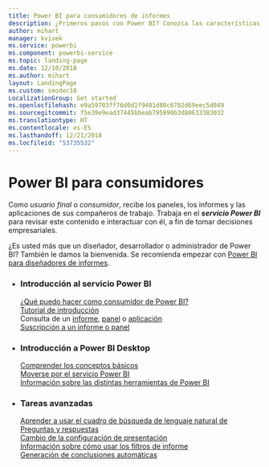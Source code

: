 ```yaml
---
title: Power BI para consumidores de informes
description: ¿Primeros pasos con Power BI? Conozca las características y funcionalidades de Power BI y vea lo que puede hacer con ellas como consumidor o usuario final de Power BI.
author: mihart
manager: kvivek
ms.service: powerbi
ms.component: powerbi-service
ms.topic: landing-page
ms.date: 12/10/2018
ms.author: mihart
layout: LandingPage
ms.custom: seodec18
LocalizationGroup: Get started
ms.openlocfilehash: e9a59703ff76d0d1f9401d80c6702d69eec5d049
ms.sourcegitcommit: f5e39e9ead37445bbeab795890b3d80633383032
ms.translationtype: HT
ms.contentlocale: es-ES
ms.lasthandoff: 12/21/2018
ms.locfileid: "53735532"
---
```

# <a name="power-bi-for-consumers"></a>Power BI para consumidores
Como *usuario final* o *consumidor*, recibe los paneles, los informes y las aplicaciones de sus compañeros de trabajo. Trabaja en el ***servicio Power BI*** para revisar este contenido e interactuar con él, a fin de tomar decisiones empresariales.

¿Es usted más que un diseñador, desarrollador o administrador de Power BI? También le damos la bienvenida. Se recomienda empezar con [Power BI para diseñadores de informes](../power-bi-creator-landing.md).

<ul class="panelContent cardsF"> 
              <li> 
                             <div class="cardSize"> 
                                           <div class="cardPadding"> 
                                                          <div class="card"> 
                                                                        <div class="cardText"> 
                                                                                      <h3>Introducción al servicio Power BI</h3> 
                                                                                      <p></p>
                                                                                            <a href="end-user-consumer.md">¿Qué puedo hacer como consumidor de Power BI?</a><br/> 
                                                                                            <a href="../service-get-started.md">Tutorial de introducción</a><br/>
Consulta de un <a href="end-user-report-open.md">informe</a>, <a href="end-user-dashboard-open.md">panel</a> o <a href="end-user-apps.md">aplicación</a><br/> 
                                                                                            <!--<a href="end-user-collaborate.md">Collaborate</a><br/> -->
                                                                                            <a href="end-user-subscribe.md">Suscripción a un informe o panel</a><br/> 
                                                                        </div> 
                                                          </div> 
                                           </div> 
                             </div> 
              </li>
              <li> 
                             <div class="cardSize"> 
                                           <div class="cardPadding"> 
                                                          <div class="card"> 
                                                                        <div class="cardText"> 
                                                                                      <h3>Introducción a Power BI Desktop</h3> 
                                                                                      <p></p>
                                                                                            <a href="end-user-basic-concepts.md">Comprender los conceptos básicos</a><br/>
                                                                                            <a href="end-user-experience.md">Moverse por el servicio Power BI</a><br/> 
                                                                                            <a href="../power-bi-overview.md">Información sobre las distintas herramientas de Power BI</a><br/> 
                                                                                            <!--<a href="end-user-faq.md">FAQ: Frequently Asked Questions</a> -->
                                                                        </div> 
                                                          </div> 
                                           </div> 
                             </div> 
              </li>
              <li> 
                             <div class="cardSize"> 
                                           <div class="cardPadding"> 
                                                          <div class="card"> 
                                                                        <div class="cardText"> 
                                                                                      <h3>Tareas avanzadas</h3> 
                                                                                      <p></p>
                                                                                            <a href="end-user-q-and-a.md">Aprender a usar el cuadro de búsqueda de lenguaje natural de Preguntas y respuestas</a><br/> 
                                                                                            <a href="end-user-focus.md">Cambio de la configuración de presentación</a><br/> 
                                                                                            <a href="end-user-report-filter.md">Información sobre cómo usar los filtros de informe</a><br> 
                                                                                            <a href="end-user-insights.md">Generación de conclusiones automáticas</a><br/> 
                                                                        </div> 
                                                          </div> 
                                           </div> 
                             </div> 
              </li>
</ul>


